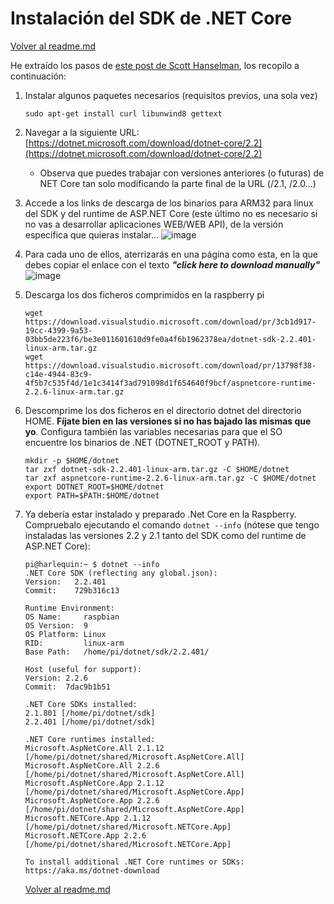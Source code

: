 # Instalación del SDK de .NET Core

[Volver al readme.md](/readme.md)

He extraído los pasos de [este post de Scott Hanselman](https://www.hanselman.com/blog/InstallingTheNETCore2xSDKOnARaspberryPiAndBlinkingAnLEDWithSystemDeviceGpio.aspx), los recopilo a continuación:

1. Instalar algunos paquetes necesarios (requisitos previos, una sola vez)
    ```
    sudo apt-get install curl libunwind8 gettext
    ```
2. Navegar a la siguiente URL: [https://dotnet.microsoft.com/download/dotnet-core/2.2](https://dotnet.microsoft.com/download/dotnet-core/2.2)
    * Observa que puedes trabajar con versiones anteriores (o futuras) de NET Core tan solo modificando la parte final de la URL (/2.1, /2.0...)
3. Accede a los links de descarga de los binarios para ARM32 para linux del SDK y del runtime de ASP.NET Core (este último no es necesario si no vas a desarrollar aplicaciones WEB/WEB API), de la versión específica que quieras instalar...
    ![image](https://user-images.githubusercontent.com/10654401/63222589-45bb1380-c1aa-11e9-8e8f-d5336754777f.png)
4. Para cada uno de ellos, aterrizarás en una página como esta, en la que debes copiar el enlace con el texto **_"click here to download manually"_**
    ![image](https://user-images.githubusercontent.com/10654401/63222713-8bc4a700-c1ab-11e9-9b4a-1fabd4b21771.png)
5. Descarga los dos ficheros comprimidos en la raspberry pi
    ```
    wget https://download.visualstudio.microsoft.com/download/pr/3cb1d917-19cc-4399-9a53-03bb5de223f6/be3e011601610d9fe0a4f6b1962378ea/dotnet-sdk-2.2.401-linux-arm.tar.gz
    wget https://download.visualstudio.microsoft.com/download/pr/13798f38-c14e-4944-83c9-4f5b7c535f4d/1e1c3414f3ad791098d1f654640f9bcf/aspnetcore-runtime-2.2.6-linux-arm.tar.gz
    ```
6. Descomprime los dos ficheros en el directorio dotnet del directorio HOME. **Fíjate bien en las versiones si no has bajado las mismas que yo**. Configura también las variables necesarias para que el SO encuentre los binarios de .NET (DOTNET_ROOT y PATH).
    ```
    mkdir -p $HOME/dotnet
    tar zxf dotnet-sdk-2.2.401-linux-arm.tar.gz -C $HOME/dotnet
    tar zxf aspnetcore-runtime-2.2.6-linux-arm.tar.gz -C $HOME/dotnet
    export DOTNET_ROOT=$HOME/dotnet 
    export PATH=$PATH:$HOME/dotnet
    ```
7. Ya debería estar instalado y preparado .Net Core en la Raspberry. Compruebalo ejecutando el comando `dotnet --info` (nótese que tengo instaladas las versiones 2.2 y 2.1 tanto del SDK como del runtime de ASP.NET Core):
    ```
    pi@harlequin:~ $ dotnet --info
    .NET Core SDK (reflecting any global.json):
    Version:   2.2.401
    Commit:    729b316c13

    Runtime Environment:
    OS Name:     raspbian
    OS Version:  9
    OS Platform: Linux
    RID:         linux-arm
    Base Path:   /home/pi/dotnet/sdk/2.2.401/

    Host (useful for support):
    Version: 2.2.6
    Commit:  7dac9b1b51

    .NET Core SDKs installed:
    2.1.801 [/home/pi/dotnet/sdk]
    2.2.401 [/home/pi/dotnet/sdk]

    .NET Core runtimes installed:
    Microsoft.AspNetCore.All 2.1.12 [/home/pi/dotnet/shared/Microsoft.AspNetCore.All]
    Microsoft.AspNetCore.All 2.2.6 [/home/pi/dotnet/shared/Microsoft.AspNetCore.All]
    Microsoft.AspNetCore.App 2.1.12 [/home/pi/dotnet/shared/Microsoft.AspNetCore.App]
    Microsoft.AspNetCore.App 2.2.6 [/home/pi/dotnet/shared/Microsoft.AspNetCore.App]
    Microsoft.NETCore.App 2.1.12 [/home/pi/dotnet/shared/Microsoft.NETCore.App]
    Microsoft.NETCore.App 2.2.6 [/home/pi/dotnet/shared/Microsoft.NETCore.App]

    To install additional .NET Core runtimes or SDKs:
    https://aka.ms/dotnet-download
    ```

    [Volver al readme.md](/readme.md)